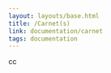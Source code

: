 ```yaml
---
layout: layouts/base.html
title: /Carnet(s)
link: documentation/carnet
tags: documentation
---
```


cc